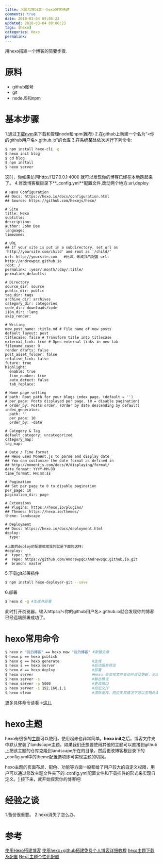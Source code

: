 ```yaml
---
title: 木犀后端分享--hexo博客搭建
comments: true
date: 2018-03-04 09:06:23
updated: 2018-03-04 09:06:23
tags: [hexo]
categories: Hexo
permalink:
---
```

用hexo搭建一个博客的简要步骤.
# 原料
- github账号
- git
- nodeJS和npm

# 基本步骤
1.通过[下载nvm](https://www.jianshu.com/p/8671e439a811)来下载和管理node和npm(推荐)
2.在github上新建一个名为“<你的github用户名>.github.io”的仓库
3.在系统某处依次运行下列命令:
``` bash
$ npm install hexo-cli -g
$ hexo init blog
$ cd blog
$ npm install
$ hexo server
```
这时，你如果访问http://127.0.0.1:4000 就可以发现你的博客已经在本地跑起来了。
4.修改博客根目录下**_config.yml**配置文件,改动两个地方:url,deploy
```
# Hexo Configuration
## Docs: https://hexo.io/docs/configuration.html
## Source: https://github.com/hexojs/hexo/

# Site
title: Hexo
subtitle:
description:
author: John Doe
language:
timezone:

# URL
## If your site is put in a subdirectory, set url as 'http://yoursite.com/child' and root as '/child/'
url: http://yoursite.com   #比如，改成我的配置 url: http://andrewpqc.github.io
root: /
permalink: :year/:month/:day/:title/
permalink_defaults:

# Directory
source_dir: source
public_dir: public
tag_dir: tags
archive_dir: archives
category_dir: categories
code_dir: downloads/code
i18n_dir: :lang
skip_render:

# Writing
new_post_name: :title.md # File name of new posts
default_layout: post
titlecase: false # Transform title into titlecase
external_link: true # Open external links in new tab
filename_case: 0
render_drafts: false
post_asset_folder: false
relative_link: false
future: true
highlight:
  enable: true
  line_number: true
  auto_detect: false
  tab_replace:
  
# Home page setting
# path: Root path for your blogs index page. (default = '')
# per_page: Posts displayed per page. (0 = disable pagination)
# order_by: Posts order. (Order by date descending by default)
index_generator:
  path: ''
  per_page: 10
  order_by: -date
  
# Category & Tag
default_category: uncategorized
category_map:
tag_map:

# Date / Time format
## Hexo uses Moment.js to parse and display date
## You can customize the date format as defined in
## http://momentjs.com/docs/#/displaying/format/
date_format: YYYY-MM-DD
time_format: HH:mm:ss

# Pagination
## Set per_page to 0 to disable pagination
per_page: 10
pagination_dir: page

# Extensions
## Plugins: https://hexo.io/plugins/
## Themes: https://hexo.io/themes/
theme: landscape

# Deployment
## Docs: https://hexo.io/docs/deployment.html
deploy:
  type:

#上面的deploy的配置改成我的就是下面的这样:
#deploy: 
#  type: git
#  repo: https://github.com/Andrewpqc/Andrewpqc.github.io.git
#  branch: master
```
5.下载git部署插件
``` bash
$ npm install hexo-deployer-git --save
```
6.部署
``` bash
$ hexo d -g #生成并部署
```
此时打开浏览器，输入https://<你的github用户名>.github.io就会发现你的博客已经远端部署成功了。

# hexo常用命令
``` bash
$ hexo n "我的博客" == hexo new "我的博客" #新建文章
$ hexo p == hexo publish
$ hexo g == hexo generate               #生成
$ hexo s == hexo server                 #启动服务预览
$ hexo d == hexo deploy                 #部署
$ hexo server                           #Hexo 会监视文件变动并自动更新，无须重启服务器。
$ hexo server -s                        #静态模式
$ hexo server -p 5000                   #更改端口
$ hexo server -i 192.168.1.1            #自定义IP
$ hexo clean                            #清除缓存，网页正常情况下可以忽略此条命令
```
更多具体命令请看->[这儿](https://segmentfault.com/a/1190000002632530)

# hexo主题
hexo有很多的[主题](https://hexo.io/themes/)可以使用，使用起来也非常简单。**hexo init**之后，博客文件夹中默认安装了landscape主题。如果我们还想要使用其他的主题可以直接到github上把该主题的仓库克隆到landscape所在的目录。然后更改博客根目录下的_config.yml中的theme配置选项即可实现主题的切换。

hexo主题的页面布局、配色、功能等方面一般都给了用户较大的自定义权限，用户可以通过修改主题文件夹下的_config.yml配置文件和下载插件的形式来实现自定义。[1](https://reuixiy.github.io/technology/computer/computer-aided-art/2017/06/09/hexo-next-optimization.html)
接下来，就开始探索你的博客吧!

# 经验之谈
1.备份很重要。
2.hexo消失了怎么办。

# 参考
[使用Hexo搭建博客](https://baoyuzhang.github.io/2017/05/12/【Hexo搭建独立博客全纪录】（三）使用Hexo搭建博客/)
[使用hexo+github搭建免费个人博客详细教程](http://blog.haoji.me/build-blog-website-by-hexo-github.html?from=xa)
[hexo主题下载及配置](http://tengj.github.io/2016/02/26/hexo2/)
[NexT主题个性化配置](https://pengbinlee.github.io/NexT-主题的安装及个性化设置/)